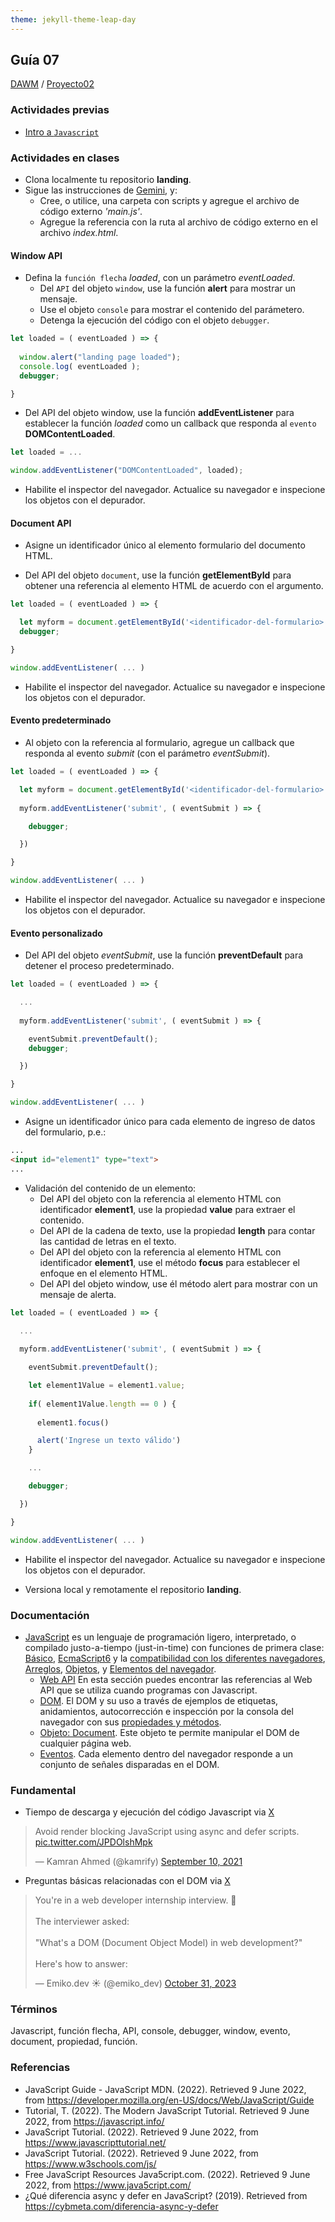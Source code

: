 ```yaml
---
theme: jekyll-theme-leap-day
---
```


## Guía 07

[DAWM](/DAWM/) / [Proyecto02](/DAWM/proyectos/2024/proyecto02)

### Actividades previas

* [Intro a `Javascript`](/DAWM/enclases/javascript)

### Actividades en clases

* Clona localmente tu repositorio **landing**.
* Sigue las instrucciones de [Gemini](gemini/guia07-gemini01.pdf), y:
  - Cree, o utilice, una carpeta con scripts y agregue el archivo de código externo _'main.js'_.
  - Agregue la referencia con la ruta al archivo de código externo en el archivo _index.html_.

#### Window API

* Defina la `función flecha` _loaded_, con un parámetro _eventLoaded_. 
  + Del `API` del objeto `window`, use la función **alert** para mostrar un mensaje.
  + Use el objeto `console` para mostrar el contenido del parámetero. 
  + Detenga la ejecución del código con el objeto `debugger`.

```typescript
let loaded = ( eventLoaded ) => {
  
  window.alert("landing page loaded");
  console.log( eventLoaded );
  debugger;

}
```

* Del API del objeto window, use la función **addEventListener** para establecer la función _loaded_ como un callback que responda al `evento` **DOMContentLoaded**.  

```typescript
let loaded = ...

window.addEventListener("DOMContentLoaded", loaded);
```

* Habilite el inspector del navegador. Actualice su navegador e inspecione los objetos con el depurador.

#### Document API

* Asigne un identificador único al elemento formulario del documento HTML.

* Del API del objeto `document`, use la función **getElementById** para obtener una referencia al elemento HTML de acuerdo con el argumento. 

```typescript
let loaded = ( eventLoaded ) => {

  let myform = document.getElementById('<identificador-del-formulario>');
  debugger;

}

window.addEventListener( ... ) 
```

* Habilite el inspector del navegador. Actualice su navegador e inspecione los objetos con el depurador.

#### Evento predeterminado

* Al objeto con la referencia al formulario, agregue un callback que responda al evento _submit_ (con el parámetro _eventSubmit_). 

```typescript
let loaded = ( eventLoaded ) => {

  let myform = document.getElementById('<identificador-del-formulario>');
  
  myform.addEventListener('submit', ( eventSubmit ) => { 

    debugger;

  })

}

window.addEventListener( ... ) 
```

* Habilite el inspector del navegador. Actualice su navegador e inspecione los objetos con el depurador.

#### Evento personalizado

* Del API del objeto _eventSubmit_, use la función **preventDefault** para detener el proceso predeterminado. 

```typescript
let loaded = ( eventLoaded ) => {

  ...
  
  myform.addEventListener('submit', ( eventSubmit ) => {

    eventSubmit.preventDefault();
    debugger;

  })

}

window.addEventListener( ... ) 
```

* Asigne un identificador único para cada elemento de ingreso de datos del formulario, p.e.:

```html
...
<input id="element1" type="text">
...
```

* Validación del contenido de un elemento:
  + Del API del objeto con la referencia al elemento HTML con identificador **element1**, use la propiedad **value** para extraer el contenido. 
  + Del API de la cadena de texto, use la propiedad **length** para contar las cantidad de letras en el texto.
  + Del API del objeto con la referencia al elemento HTML con identificador **element1**, use el método **focus** para establecer el enfoque en el elemento HTML.
  + Del API del objeto window, use él método alert para mostrar con un mensaje de alerta.

```typescript
let loaded = ( eventLoaded ) => {

  ...
  
  myform.addEventListener('submit', ( eventSubmit ) => {

    eventSubmit.preventDefault();

    let element1Value = element1.value;
    
    if( element1Value.length == 0 ) {
      
      element1.focus()

      alert('Ingrese un texto válido')
    }

    ...

    debugger;

  })

}

window.addEventListener( ... ) 
```

* Habilite el inspector del navegador. Actualice su navegador e inspecione los objetos con el depurador.

* Versiona local y remotamente el repositorio **landing**.

### Documentación

* [JavaScript](https://developer.mozilla.org/es/docs/Web/JavaScript)  es un lenguaje de programación ligero, interpretado, o compilado justo-a-tiempo (just-in-time) con funciones de primera clase: [Básico](https://developer.mozilla.org/es/docs/Learn/Getting_started_with_the_web/JavaScript_basics), [EcmaScript6](http://es6-features.org/#) y la [compatibilidad con los diferentes navegadores](http://kangax.github.io/compat-table/es6/), [Arreglos](https://developer.mozilla.org/es/docs/Web/JavaScript/Referencia/Objetos_globales/Array), [Objetos](https://developer.mozilla.org/es/docs/Web/JavaScript/Guide/Trabajando_con_objectos), y [Elementos del navegador](https://javascript.info/browser-environment).
  - [Web API](https://developer.mozilla.org/es/docs/Web/API) En esta sección puedes encontrar las referencias al Web API que se utiliza cuando programas con Javascript.
  - [DOM](https://javascript.info/dom-nodes). El DOM y su uso a través de ejemplos de etiquetas, anidamientos, autocorrección e inspección por la consola del navegador con sus [propiedades y métodos](https://developer.mozilla.org/es/docs/Web/API/Document).
  - [Objeto: Document](https://javascript.info/dom-navigation). Este objeto te permite manipular el DOM de cualquier página web.
  - [Eventos](https://javascript.info/events). Cada elemento dentro del navegador responde a un conjunto de señales disparadas en el DOM.

### Fundamental

* Tiempo de descarga y ejecución del código Javascript via [X](https://twitter.com/kamrify/status/1436392322451841026)

<blockquote class="twitter-tweet"><p lang="en" dir="ltr">Avoid render blocking JavaScript using async and defer scripts. <a href="https://t.co/JPDOlshMpk">pic.twitter.com/JPDOlshMpk</a></p>&mdash; Kamran Ahmed (@kamrify) <a href="https://twitter.com/kamrify/status/1436392322451841026?ref_src=twsrc%5Etfw">September 10, 2021</a></blockquote> <script async src="https://platform.twitter.com/widgets.js" charset="utf-8"></script>

* Preguntas básicas relacionadas con el DOM via [X](https://x.com/emiko_dev/status/1719339017051738188)

<blockquote class="twitter-tweet"><p lang="en" dir="ltr">You&#39;re in a web developer internship interview. 💼<br><br>The interviewer asked:<br><br>&quot;What&#39;s a DOM (Document Object Model) in web development?&quot;<br><br>Here&#39;s how to answer:</p>&mdash; Emiko.dev ☀️ (@emiko_dev) <a href="https://twitter.com/emiko_dev/status/1719339017051738188?ref_src=twsrc%5Etfw">October 31, 2023</a></blockquote> <script async src="https://platform.twitter.com/widgets.js" charset="utf-8"></script>

### Términos

Javascript, función flecha, API, console, debugger, window, evento, document, propiedad, función.

### Referencias

* JavaScript Guide - JavaScript MDN. (2022). Retrieved 9 June 2022, from https://developer.mozilla.org/en-US/docs/Web/JavaScript/Guide
* Tutorial, T. (2022). The Modern JavaScript Tutorial. Retrieved 9 June 2022, from https://javascript.info/ 
* JavaScript Tutorial. (2022). Retrieved 9 June 2022, from https://www.javascripttutorial.net/
* JavaScript Tutorial. (2022). Retrieved 9 June 2022, from https://www.w3schools.com/js/
* Free JavaScript Resources Java5cript.com. (2022). Retrieved 9 June 2022, from https://www.java5cript.com/
* ¿Qué diferencia async y defer en JavaScript? (2019). Retrieved from https://cybmeta.com/diferencia-async-y-defer